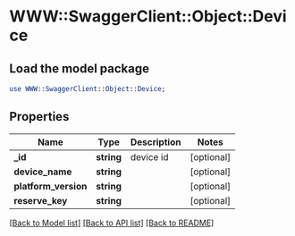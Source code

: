 # WWW::SwaggerClient::Object::Device

## Load the model package
```perl
use WWW::SwaggerClient::Object::Device;
```

## Properties
Name | Type | Description | Notes
------------ | ------------- | ------------- | -------------
**_id** | **string** | device id | [optional] 
**device_name** | **string** |  | [optional] 
**platform_version** | **string** |  | [optional] 
**reserve_key** | **string** |  | [optional] 

[[Back to Model list]](../README.md#documentation-for-models) [[Back to API list]](../README.md#documentation-for-api-endpoints) [[Back to README]](../README.md)


